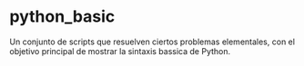 # python_basic
Un conjunto de scripts que resuelven ciertos problemas elementales, con el objetivo principal de mostrar la sintaxis bassica de Python.
